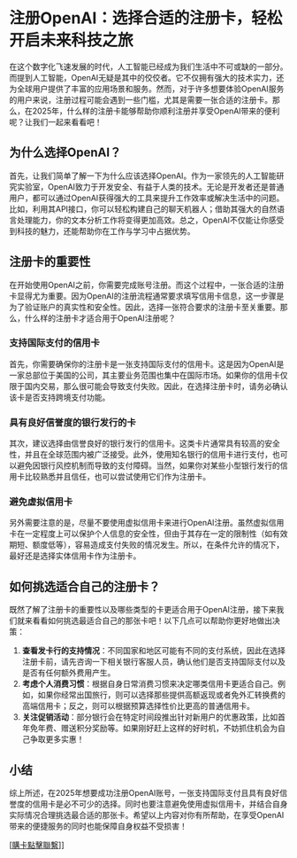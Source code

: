 # 注册OpenAI：选择合适的注册卡，轻松开启未来科技之旅

在这个数字化飞速发展的时代，人工智能已经成为我们生活中不可或缺的一部分。而提到人工智能，OpenAI无疑是其中的佼佼者。它不仅拥有强大的技术实力，还为全球用户提供了丰富的应用场景和服务。然而，对于许多想要体验OpenAI服务的用户来说，注册过程可能会遇到一些门槛，尤其是需要一张合适的注册卡。那么，在2025年，什么样的注册卡能够帮助你顺利注册并享受OpenAI带来的便利呢？让我们一起来看看吧！

## 为什么选择OpenAI？

首先，让我们简单了解一下为什么应该选择OpenAI。作为一家领先的人工智能研究实验室，OpenAI致力于开发安全、有益于人类的技术。无论是开发者还是普通用户，都可以通过OpenAI获得强大的工具来提升工作效率或解决生活中的问题。比如，利用其API接口，你可以轻松构建自己的聊天机器人；借助其强大的自然语言处理能力，你的文本分析工作将变得更加高效。总之，OpenAI不仅能让你感受到科技的魅力，还能帮助你在工作与学习中占据优势。

## 注册卡的重要性

在开始使用OpenAI之前，你需要完成账号注册。而这个过程中，一张合适的注册卡显得尤为重要。因为OpenAI的注册流程通常要求填写信用卡信息，这一步骤是为了验证账户的真实性和安全性。因此，选择一张符合要求的注册卡至关重要。那么，什么样的注册卡才适合用于OpenAI注册呢？

### 支持国际支付的信用卡

首先，你需要确保你的注册卡是一张支持国际支付的信用卡。这是因为OpenAI是一家总部位于美国的公司，其主要业务范围也集中在国际市场。如果你的信用卡仅限于国内交易，那么很可能会导致支付失败。因此，在选择注册卡时，请务必确认该卡是否支持跨境支付功能。

### 具有良好信誉度的银行发行的卡

其次，建议选择由信誉良好的银行发行的信用卡。这类卡片通常具有较高的安全性，并且在全球范围内被广泛接受。此外，使用知名银行的信用卡进行支付，也可以避免因银行风控机制而导致的支付障碍。当然，如果你对某些小型银行发行的信用卡比较熟悉并且信任，也可以尝试使用它们作为注册卡。

### 避免虚拟信用卡

另外需要注意的是，尽量不要使用虚拟信用卡来进行OpenAI注册。虽然虚拟信用卡在一定程度上可以保护个人信息的安全性，但由于其存在一定的限制性（如有效期短、额度低等），容易造成支付失败的情况发生。所以，在条件允许的情况下，最好还是选择实体信用卡作为注册卡。

## 如何挑选适合自己的注册卡？

既然了解了注册卡的重要性以及哪些类型的卡更适合用于OpenAI注册，接下来我们就来看看如何挑选最适合自己的那张卡吧！以下几点可以帮助你更好地做出决策：

1. **查看发卡行的支持情况**：不同国家和地区可能有不同的支付系统，因此在选择注册卡前，请先咨询一下相关银行客服人员，确认他们是否支持国际支付以及是否有任何额外费用产生。
2. **考虑个人消费习惯**：根据自身日常消费习惯来决定哪类信用卡更适合自己。例如，如果你经常出国旅行，则可以选择那些提供高额返现或者免外汇转换费的高端信用卡；反之，则可以根据预算选择性价比更高的普通信用卡。
3. **关注促销活动**：部分银行会在特定时间段推出针对新用户的优惠政策，比如首年免年费、赠送积分奖励等。如果刚好赶上这样的好时机，不妨抓住机会为自己争取更多实惠！

## 小结

综上所述，在2025年想要成功注册OpenAI账号，一张支持国际支付且具有良好信誉度的信用卡是必不可少的选择。同时也要注意避免使用虚拟信用卡，并结合自身实际情况合理挑选最合适的那张卡。希望以上内容对你有所帮助，在享受OpenAI带来的便捷服务的同时也能保障自身权益不受损害！

[[購卡點擊聯繫](https://t.me/s/esim1088)]]